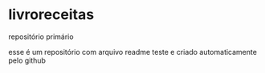 # livroreceitas
repositório  primário


esse é um repositório com arquivo readme teste e criado automaticamente pelo github
